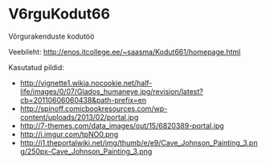 # V6rguKodut66
Võrgurakenduste kodutöö 

Veebileht: http://enos.itcollege.ee/~saasma/Kodut661/homepage.html

Kasutatud pildid:

- http://vignette1.wikia.nocookie.net/half-life/images/0/07/Glados_humaneye.jpg/revision/latest?cb=20110606060438&path-prefix=en
- http://spinoff.comicbookresources.com/wp-content/uploads/2013/02/portal.jpg
- http://7-themes.com/data_images/out/15/6820389-portal.jpg
- http://i.imgur.com/tpNO0.png
- http://i1.theportalwiki.net/img/thumb/e/e9/Cave_Johnson_Painting_3.png/250px-Cave_Johnson_Painting_3.png
